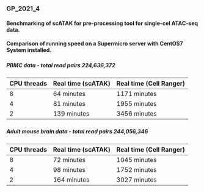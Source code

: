 ### GP_2021_4
####
#### Benchmarking of scATAK for pre-processing tool for single-cel ATAC-seq data.
####
#### Comparison of running speed on a Supermicro server with CentOS7 System installed.
#####
##### PBMC data - total read pairs 224,636,372
#####
| CPU threads | Real time (scATAK) | Real time (Cell Ranger) |
|-------------|--------------------|-------------------------|
|      8      |      64 minutes    |       1171 minutes      |
|      4      |      81 minutes    |       1955 minutes      |
|      2      |     139 minutes    |       3456 minutes      |
#####
#####
##### Adult mouse brain data - total read pairs 244,056,346
#####
| CPU threads | Real time (scATAK) | Real time (Cell Ranger) |
|-------------|--------------------|-------------------------|
|      8      |      72 minutes    |       1045 minutes      |
|      4      |      98 minutes    |       1752 minutes      |
|      2      |     164 minutes    |       3027 minutes      |
#####
